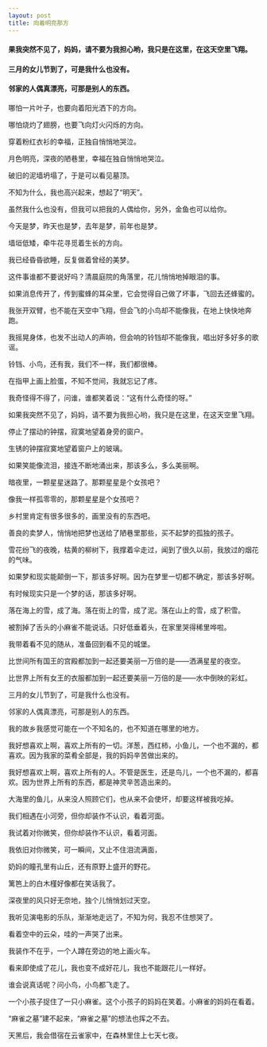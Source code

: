 ```yaml
---
layout: post
title: 向着明亮那方
---
```

#### 果我突然不见了，妈妈，请不要为我担心哟，我只是在这里，在这天空里飞翔。          
#### 三月的女儿节到了，可是我什么也没有。               
#### 邻家的人偶真漂亮，可那是别人的东西。
<!-- more -->
哪怕一片叶子，也要向着阳光洒下的方向。               

哪怕烧灼了翅膀，也要飞向灯火闪烁的方向。               

穿着粉红衣衫的幸福，正独自悄悄地哭泣。               

月色明亮，深夜的陋巷里，幸福在独自悄悄地哭泣。               

破旧的泥墙坍塌了，于是可以看见墓顶。               

不知为什么，我也高兴起来，想起了“明天”。               

虽然我什么也没有，但我可以把我的人偶给你，另外，金鱼也可以给你。               

今天是梦，昨天也是梦，去年是梦，前年也是梦。               

墙垣低矮，牵牛花寻觅着生长的方向。               

我已经昏昏欲睡，反复做着曾经的美梦。               

这件事谁都不要说好吗？清晨庭院的角落里，花儿悄悄地掉眼泪的事。               

如果消息传开了，传到蜜蜂的耳朵里，它会觉得自己做了坏事，飞回去还蜂蜜的。               

我张开双臂，也不能在天空中飞翔，但会飞的小鸟却不能像我，在地上快快地奔跑。               

我摇晃身体，也发不出动人的声响，但会响的铃铛却不能像我，唱出好多好多的歌谣。               

铃铛、小鸟，还有我，我们不一样，我们都很棒。               

在指甲上画上脸蛋，不知不觉间，我就忘记了疼。               

我奇怪得不得了，问谁，谁都笑着说：“这有什么奇怪的呀。”               

如果我突然不见了，妈妈，请不要为我担心哟，我只是在这里，在这天空里飞翔。               

停止了摆动的钟摆，寂寞地望着身旁的窗户。               

生锈的钟摆寂寞地望着窗户上的玻璃。               

如果笑能像流泪，接连不断地涌出来，那该多么，多么美丽啊。               

暗夜里，一颗星星迷路了。那颗星星是个女孩吧？               

像我一样孤零零的，那颗星星是个女孩吧？               

乡村里肯定有很多很多的，画里没有的东西吧。               

善良的卖梦人，悄悄地把梦也送给了陋巷里那些，买不起梦的孤独的孩子。               

雪花纷飞的夜晚，枯黄的柳树下，我撑着伞走过，闻到了很久以前，我放过的烟花的气味。               

如果梦和现实能颠倒一下，那该多好啊。因为在梦里一切都不确定，那该多好啊。               

有时候现实只是一个梦的话，那该多好啊。               

落在海上的雪，成了海。落在街上的雪，成了泥。落在山上的雪，成了积雪。               

被割掉了舌头的小麻雀不能说话。只好低垂着头，在家里哭得稀里哗啦。               

我带着看不见的随从，准备回到看不见的城堡。               

比世间所有国王的宫殿都加到一起还要美丽一万倍的是——洒满星星的夜空。               

比世界上所有女王的衣服都加到一起还要美丽一万倍的是——水中倒映的彩虹。               

三月的女儿节到了，可是我什么也没有。               

邻家的人偶真漂亮，可那是别人的东西。               

我的故乡我感觉可能在一个不知名的，也不知道在哪里的地方。               

我好想喜欢上啊，喜欢上所有的一切。洋葱，西红柿，小鱼儿，一个也不漏的，都喜欢。因为我家的菜肴全部是，我的妈妈辛苦做出来的。               

我好想喜欢上啊，喜欢上所有的人。不管是医生，还是鸟儿，一个也不漏的，都喜欢。因为世界上所有的东西，都是神灵辛苦造出来的。               

大海里的鱼儿，从来没人照顾它们，也从来不会使坏，却要这样被我吃掉。               

我们相遇在小河旁，但你却装作不认识，看着河面。               

我试着对你微笑，但你却装作不认识，看着河面。               

我依旧对你微笑，可一瞬间，又止不住泪流满面，               

奶妈的瞳孔里有山丘，还有原野上盛开的野花。               

篱笆上的白木槿好像都在笑话我了。               

深夜里的风只好无奈地，独个儿悄悄划过天空。               

我听见演电影的乐队，渐渐地走远了，不知为何，我忍不住想哭了。               

看着空中的云朵，哇的一声哭了出来。               

我装作不在乎，一个人蹲在旁边的地上画火车。               

看来即使成了花儿，我也变不成好花儿，我也不能跟花儿一样好。               

谁会说真话呢？问小鸟，小鸟都飞走了。               

一个小孩子捉住了一只小麻雀。这个小孩子的妈妈在笑着。小麻雀的妈妈在看着。               

“麻雀之墓”建不起来，“麻雀之墓”的想法也挥之不去。               

天黑后，我会借宿在云雀家中，在森林里住上七天七夜。